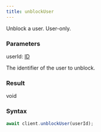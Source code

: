 ```yaml
---
title: unblockUser
---
```


Unblock a user. User-only.


### Parameters 

<div class="flex flex-col gap-3"><div><div class="font-mono"><span class="font-bold">userId</span><span class="opacity-50">:</span> <a href="/gh/types/id"  >ID</a></div><div class="pl-3"><div class="no-margin">

The identifier of the user to unblock.

</div></div></div></div>

### Result 

<div class="font-mono"><span>void</span></div>

### Syntax

```ts
await client.unblockUser(userId);
```



